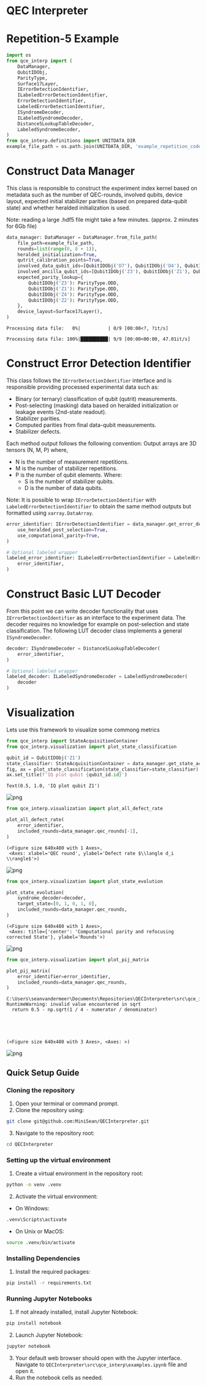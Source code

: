 # QEC Interpreter

Repetition-5 Example
===


```python
import os
from qce_interp import (
    DataManager,
    QubitIDObj,
    ParityType,
    Surface17Layer,
    IErrorDetectionIdentifier,
    ILabeledErrorDetectionIdentifier,
    ErrorDetectionIdentifier,
    LabeledErrorDetectionIdentifier,
    ISyndromeDecoder,
    ILabeledSyndromeDecoder,
    Distance5LookupTableDecoder,
    LabeledSyndromeDecoder,
)
from qce_interp.definitions import UNITDATA_DIR
example_file_path = os.path.join(UNITDATA_DIR, 'example_repetition_code_distance_5.hdf5')
```

Construct Data Manager
===
This class is responsible to construct the experiment index kernel based on metadata such as the number of QEC-rounds, involved qubits, device layout, expected initial stabilizer parities (based on prepared data-qubit state) and whether heralded initialization is used.

Note: reading a large .hdf5 file might take a few minutes. (approx. 2 minutes for 6Gb file)


```python
data_manager: DataManager = DataManager.from_file_path(
    file_path=example_file_path,
    rounds=list(range(0, 8 + 1)),
    heralded_initialization=True,
    qutrit_calibration_points=True,
    involved_data_qubit_ids=[QubitIDObj('D7'), QubitIDObj('D4'), QubitIDObj('D5'), QubitIDObj('D6'), QubitIDObj('D3')],
    involved_ancilla_qubit_ids=[QubitIDObj('Z3'), QubitIDObj('Z1'), QubitIDObj('Z4'), QubitIDObj('Z2')],
    expected_parity_lookup={
        QubitIDObj('Z3'): ParityType.ODD,
        QubitIDObj('Z1'): ParityType.ODD, 
        QubitIDObj('Z4'): ParityType.ODD, 
        QubitIDObj('Z2'): ParityType.ODD,
    },
    device_layout=Surface17Layer(),
)
```

    Processing data file:   0%|          | 0/9 [00:00<?, ?it/s]

    Processing data file: 100%|██████████| 9/9 [00:00<00:00, 47.01it/s]
    

Construct Error Detection Identifier
===
This class follows the `IErrorDetectionIdentifier` interface and is responsible providing processed experimental data such as:
- Binary (or ternary) classification of qubit (qutrit) measurements. 
- Post-selecting (masking) data based on heralded initialization or leakage events (2nd-state readout).
- Stabilizer parities.
- Computed parities from final data-qubit measurements.
- Stabilizer defects.

Each method output follows the following convention:
Output arrays are 3D tensors (N, M, P) where,
- N is the number of measurement repetitions.
- M is the number of stabilizer repetitions.
- P is the number of qubit elements.
    Where:
    - S is the number of stabilizer qubits.
    - D is the number of data qubits.

Note: It is possible to wrap `IErrorDetectionIdentifier` with `LabeledErrorDetectionIdentifier` to obtain the same method outputs but formatted using `xarray.DataArray`.


```python
error_identifier: IErrorDetectionIdentifier = data_manager.get_error_detection_classifier(
    use_heralded_post_selection=True,
    use_computational_parity=True,
)

# Optional labeled wrapper
labeled_error_identifier: ILabeledErrorDetectionIdentifier = LabeledErrorDetectionIdentifier(
    error_identifier,
)
```

Construct Basic LUT Decoder
===
From this point we can write decoder functionality that uses `IErrorDetectionIdentifier` as an interface to the experiment data. The decoder requires no knowledge for example on post-selection and state classification.
The following LUT decoder class implements a general `ISyndromeDecoder`.


```python
decoder: ISyndromeDecoder = Distance5LookupTableDecoder(
    error_identifier,
)

# Optional labeled wrapper
labeled_decoder: ILabeledSyndromeDecoder = LabeledSyndromeDecoder(
    decoder
)
```

Visualization
===
Lets use this framework to visualize some commong metrics


```python
from qce_interp import StateAcquisitionContainer
from qce_interp.visualization import plot_state_classification

qubit_id = QubitIDObj('Z1')
state_classifier: StateAcquisitionContainer = data_manager.get_state_acquisition(qubit_id=qubit_id)
fig, ax = plot_state_classification(state_classifier=state_classifier)
ax.set_title(f'IQ plot qubit {qubit_id.id}')
```




    Text(0.5, 1.0, 'IQ plot qubit Z1')




    
![png](examples_files/examples_10_1.png)

```python
from qce_interp.visualization import plot_all_defect_rate

plot_all_defect_rate(
    error_identifier,
    included_rounds=data_manager.qec_rounds[-1],
)
```




    (<Figure size 640x480 with 1 Axes>,
     <Axes: xlabel='QEC round', ylabel='Defect rate $\\langle d_i \\rangle$'>)




    
![png](examples_files/examples_11_1.png)

```python
from qce_interp.visualization import plot_state_evolution

plot_state_evolution(
    syndrome_decoder=decoder,
    target_state=[0, 1, 0, 1, 0],
    included_rounds=data_manager.qec_rounds,
)
```




    (<Figure size 640x480 with 1 Axes>,
     <Axes: title={'center': 'Computational parity and refocusing corrected State'}, ylabel='Rounds'>)




    
![png](examples_files/examples_12_1.png)

```python
from qce_interp.visualization import plot_pij_matrix

plot_pij_matrix(
    error_identifier=error_identifier,
    included_rounds=data_manager.qec_rounds,
)
```

    C:\Users\seanvandermeer\Documents\Repositories\QECInterpreter\src\qce_interp\visualization\plot_pij_matrix.py:21: RuntimeWarning: invalid value encountered in sqrt
      return 0.5 - np.sqrt(1 / 4 - numerator / denominator)
    




    (<Figure size 640x480 with 3 Axes>, <Axes: >)




    
![png](examples_files/examples_13_2.png)
    


## Quick Setup Guide

### Cloning the repository

1. Open your terminal or command prompt.
2. Clone the repository using:
```bash
git clone git@github.com:MiniSean/QECInterpreter.git
```
3. Navigate to the repository root:
```bash
cd QECInterpreter
```

### Setting up the virtual environment
1. Create a virtual environment in the repository root:
```bash
python -m venv .venv
```
2. Activate the virtual environment:
- On Windows:
```bash
.venv\Scripts\activate
```
- On Unix or MacOS:
```bash
source .venv/bin/activate
```

### Installing Dependencies
1. Install the required packages:
```bash
pip install -r requirements.txt
```

### Running Jupyter Notebooks
1. If not already installed, install Jupyter Notebook:
```bash
pip install notebook
```
2. Launch Jupyter Notebook:
```bash
jupyter notebook
```
3. Your default web browser should open with the Jupyter interface. Navigate to  `QECInterpreter\src\qce_interp\examples.ipynb` file and open it.
4. Run the notebook cells as needed.


